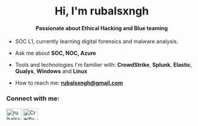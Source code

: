 <h1 align="center">Hi, I'm rubalsxngh</h1>
<h4 align="center">Passionate about Ethical Hacking and Blue teaming</h4>

- SOC L1, currently learning digital forensics and malware analysis.

- Ask me about **SOC, NOC, Azure**

- Tools and technologies I'm familier with: **CrowdStrike**, **Splunk**, **Elastic**, **Qualys**, **Windows** and **Linux**

- How to reach me: **rubalsxngh@gmail.com**

<h3 align="left">Connect with me:</h3>
<p align="left">
<a href="https://linkedin.com/in/rubalsxngh" target="_blank"><img align="center" src="https://i.imgur.com/rwYRqn6.png" alt="rubalsxngh" height="30" width="40" /></a>
<a href="https://www.credly.com/users/rubal-singh.ee1d4b69" target="_blank"><img align="center" src="https://info.credly.com/hubfs/Credly_images_2022/Logo.svg" alt="Credly" height="30" width="40" /></a>
</p>

